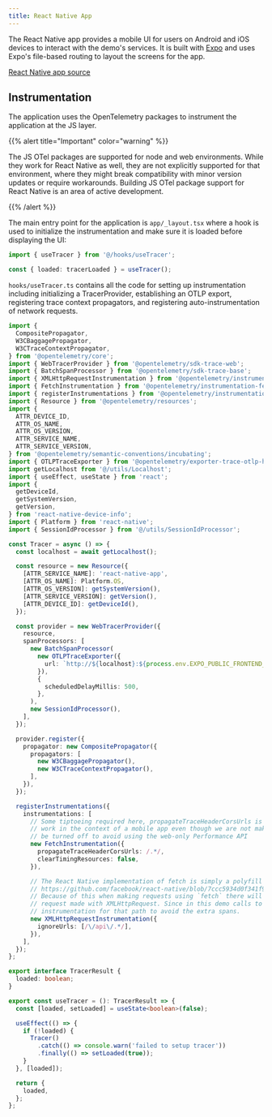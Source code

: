 ```yaml
---
title: React Native App
---
```


The React Native app provides a mobile UI for users on Android and iOS devices
to interact with the demo's services. It is built with
[Expo](https://docs.expo.dev/get-started/introduction/) and uses Expo's
file-based routing to layout the screens for the app.

[React Native app source](https://github.com/open-telemetry/opentelemetry-demo/blob/main/src/react-native-app/)

## Instrumentation

The application uses the OpenTelemetry packages to instrument the application at
the JS layer.

{{% alert title="Important" color="warning" %}}

The JS OTel packages are supported for node and web environments. While they
work for React Native as well, they are not explicitly supported for that
environment, where they might break compatibility with minor version updates or
require workarounds. Building JS OTel package support for React Native is an
area of active development.

{{% /alert %}}

The main entry point for the application is `app/_layout.tsx` where a hook is
used to initialize the instrumentation and make sure it is loaded before
displaying the UI:

```typescript
import { useTracer } from '@/hooks/useTracer';

const { loaded: tracerLoaded } = useTracer();
```

`hooks/useTracer.ts` contains all the code for setting up instrumentation
including initializing a TracerProvider, establishing an OTLP export,
registering trace context propagators, and registering auto-instrumentation of
network requests.

```typescript
import {
  CompositePropagator,
  W3CBaggagePropagator,
  W3CTraceContextPropagator,
} from '@opentelemetry/core';
import { WebTracerProvider } from '@opentelemetry/sdk-trace-web';
import { BatchSpanProcessor } from '@opentelemetry/sdk-trace-base';
import { XMLHttpRequestInstrumentation } from '@opentelemetry/instrumentation-xml-http-request';
import { FetchInstrumentation } from '@opentelemetry/instrumentation-fetch';
import { registerInstrumentations } from '@opentelemetry/instrumentation';
import { Resource } from '@opentelemetry/resources';
import {
  ATTR_DEVICE_ID,
  ATTR_OS_NAME,
  ATTR_OS_VERSION,
  ATTR_SERVICE_NAME,
  ATTR_SERVICE_VERSION,
} from '@opentelemetry/semantic-conventions/incubating';
import { OTLPTraceExporter } from '@opentelemetry/exporter-trace-otlp-http';
import getLocalhost from '@/utils/Localhost';
import { useEffect, useState } from 'react';
import {
  getDeviceId,
  getSystemVersion,
  getVersion,
} from 'react-native-device-info';
import { Platform } from 'react-native';
import { SessionIdProcessor } from '@/utils/SessionIdProcessor';

const Tracer = async () => {
  const localhost = await getLocalhost();

  const resource = new Resource({
    [ATTR_SERVICE_NAME]: 'react-native-app',
    [ATTR_OS_NAME]: Platform.OS,
    [ATTR_OS_VERSION]: getSystemVersion(),
    [ATTR_SERVICE_VERSION]: getVersion(),
    [ATTR_DEVICE_ID]: getDeviceId(),
  });

  const provider = new WebTracerProvider({
    resource,
    spanProcessors: [
      new BatchSpanProcessor(
        new OTLPTraceExporter({
          url: `http://${localhost}:${process.env.EXPO_PUBLIC_FRONTEND_PROXY_PORT}/otlp-http/v1/traces`,
        }),
        {
          scheduledDelayMillis: 500,
        },
      ),
      new SessionIdProcessor(),
    ],
  });

  provider.register({
    propagator: new CompositePropagator({
      propagators: [
        new W3CBaggagePropagator(),
        new W3CTraceContextPropagator(),
      ],
    }),
  });

  registerInstrumentations({
    instrumentations: [
      // Some tiptoeing required here, propagateTraceHeaderCorsUrls is required to make the instrumentation
      // work in the context of a mobile app even though we are not making CORS requests. `clearTimingResources` must
      // be turned off to avoid using the web-only Performance API
      new FetchInstrumentation({
        propagateTraceHeaderCorsUrls: /.*/,
        clearTimingResources: false,
      }),

      // The React Native implementation of fetch is simply a polyfill on top of XMLHttpRequest:
      // https://github.com/facebook/react-native/blob/7ccc5934d0f341f9bc8157f18913a7b340f5db2d/packages/react-native/Libraries/Network/fetch.js#L17
      // Because of this when making requests using `fetch` there will an additional span created for the underlying
      // request made with XMLHttpRequest. Since in this demo calls to /api/ are made using fetch, turn off
      // instrumentation for that path to avoid the extra spans.
      new XMLHttpRequestInstrumentation({
        ignoreUrls: [/\/api\/.*/],
      }),
    ],
  });
};

export interface TracerResult {
  loaded: boolean;
}

export const useTracer = (): TracerResult => {
  const [loaded, setLoaded] = useState<boolean>(false);

  useEffect(() => {
    if (!loaded) {
      Tracer()
        .catch(() => console.warn('failed to setup tracer'))
        .finally(() => setLoaded(true));
    }
  }, [loaded]);

  return {
    loaded,
  };
};
```
